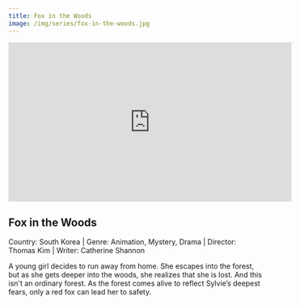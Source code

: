 ```yaml
---
title: Fox in the Woods
image: /img/series/fox-in-the-woods.jpg
---
```


<iframe width="560" height="315" src="https://www.youtube.com/embed/xalAteQ7UpI" frameborder="0" allow="accelerometer; autoplay; encrypted-media; gyroscope; picture-in-picture" allowfullscreen></iframe>

## Fox in the Woods

Country: South Korea | Genre: Animation, Mystery, Drama | Director: Thomas Kim | Writer: Catherine Shannon

A young girl decides to run away from home. She escapes into the forest, but as she gets deeper into the woods, she realizes that she is lost. And this isn't an ordinary forest. As the forest comes alive to reflect Sylvie’s deepest fears, only a red fox can lead her to safety.
